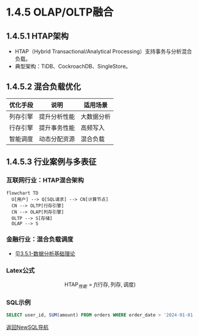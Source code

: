 # 1.4.5 OLAP/OLTP融合

## 1.4.5.1 HTAP架构

- HTAP（Hybrid Transactional/Analytical Processing）支持事务与分析混合负载。
- 典型架构：TiDB、CockroachDB、SingleStore。

## 1.4.5.2 混合负载优化

| 优化手段 | 说明 | 适用场景 |
|----------|------|----------|
| 列存引擎 | 提升分析性能 | 大数据分析 |
| 行存引擎 | 提升事务性能 | 高频写入 |
| 智能调度 | 动态分配资源 | 混合负载 |

## 1.4.5.3 行业案例与多表征

### 互联网行业：HTAP混合架构

```mermaid
flowchart TD
  U[用户] --> Q[SQL请求] --> CN[计算节点]
  CN --> OLTP[行存引擎]
  CN --> OLAP[列存引擎]
  OLTP --> S[存储]
  OLAP --> S
```

### 金融行业：混合负载调度

- 见[3.5.1-数据分析基础理论](../../3-数据模型与算法/3.5-数据分析与ETL/3.5.1-数据分析基础理论.md)

### Latex公式

$$
\text{HTAP}_{性能} = f(\text{行存}, \text{列存}, \text{调度})
$$

### SQL示例

```sql
SELECT user_id, SUM(amount) FROM orders WHERE order_date > '2024-01-01' GROUP BY user_id;
```

[返回NewSQL导航](README.md)
